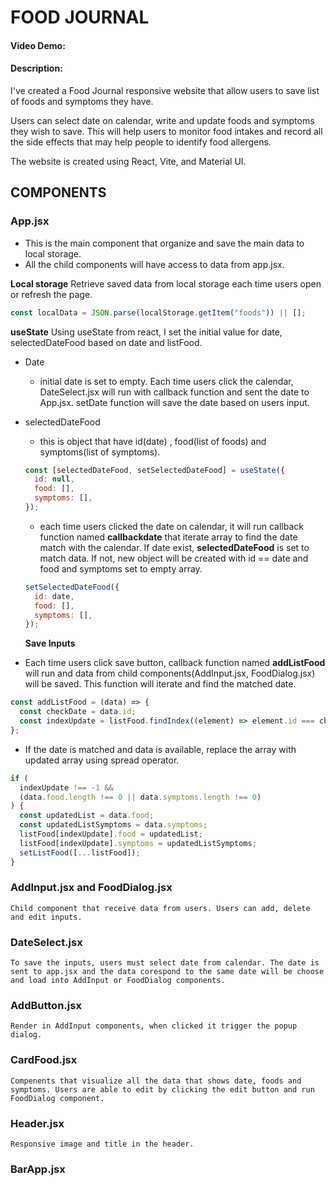 # FOOD JOURNAL

#### Video Demo: <URL HERE>

#### Description:

I've created a Food Journal responsive website that allow users to save list of foods and symptoms they have.

Users can select date on calendar, write and update foods and symptoms they wish to save. This will help users to monitor food intakes and record all the side effects that may help people to identify food allergens.

The website is created using React, Vite, and Material UI.

## COMPONENTS

### App.jsx

- This is the main component that organize and save the main data to local storage.
- All the child components will have access to data from app.jsx.

**Local storage**
Retrieve saved data from local storage each time users open or refresh the page.

```jsx
const localData = JSON.parse(localStorage.getItem("foods")) || [];
```

**useState**
Using useState from react, I set the initial value for date, selectedDateFood based on date and listFood.

- Date
  - initial date is set to empty. Each time users click the calendar, DateSelect.jsx will run with callback function and sent the date to App.jsx. setDate function will save the date based on users input.
- selectedDateFood

  - this is object that have id(date) , food(list of foods) and symptoms(list of symptoms).

  ```jsx
  const [selectedDateFood, setSelectedDateFood] = useState({
    id: null,
    food: [],
    symptoms: [],
  });
  ```

  - each time users clicked the date on calendar, it will run callback function named **callbackdate** that iterate array to find the date match with the calendar. If date exist, **selectedDateFood** is set to match data. If not, new object will be created with id == date and food and symptoms set to empty array.

  ```jsx
  setSelectedDateFood({
    id: date,
    food: [],
    symptoms: [],
  });
  ```

  **Save Inputs**

- Each time users click save button, callback function named **addListFood** will run and data from child components(AddInput.jsx, FoodDialog.jsx) will be saved. This function will iterate and find the matched date.

```jsx
const addListFood = (data) => {
  const checkDate = data.id;
  const indexUpdate = listFood.findIndex((element) => element.id === checkDate);
};
```

- If the date is matched and data is available, replace the array with updated array using spread operator.

```jsx
if (
  indexUpdate !== -1 &&
  (data.food.length !== 0 || data.symptoms.length !== 0)
) {
  const updatedList = data.food;
  const updatedListSymptoms = data.symptoms;
  listFood[indexUpdate].food = updatedList;
  listFood[indexUpdate].symptoms = updatedListSymptoms;
  setListFood([...listFood]);
}
```

### AddInput.jsx and FoodDialog.jsx

    Child component that receive data from users. Users can add, delete and edit inputs.

### DateSelect.jsx

    To save the inputs, users must select date from calendar. The date is sent to app.jsx and the data corespond to the same date will be choose and load into AddInput or FoodDialog components.

### AddButton.jsx

    Render in AddInput components, when clicked it trigger the popup dialog.

### CardFood.jsx

    Compenents that visualize all the data that shows date, foods and symptoms. Users are able to edit by clicking the edit button and run FoodDialog component.

### Header.jsx

    Responsive image and title in the header.

### BarApp.jsx
